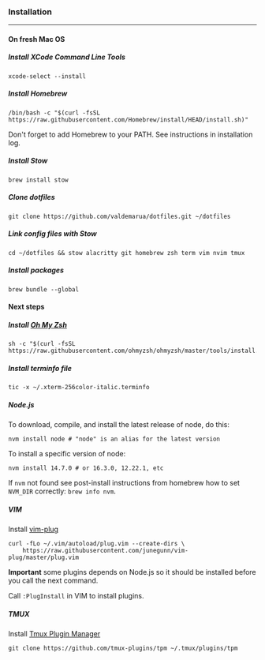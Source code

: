 ### Installation
_________

#### On fresh Mac OS
##### Install XCode Command Line Tools
```
xcode-select --install
```

##### Install Homebrew
```
/bin/bash -c "$(curl -fsSL https://raw.githubusercontent.com/Homebrew/install/HEAD/install.sh)"
```
Don't forget to add Homebrew to your PATH. See instructions in installation log.

##### Install Stow
```
brew install stow
```

##### Clone dotfiles
```
git clone https://github.com/valdemarua/dotfiles.git ~/dotfiles
```

##### Link config files with Stow
```
cd ~/dotfiles && stow alacritty git homebrew zsh term vim nvim tmux
```

##### Install packages
```
brew bundle --global
```

#### Next steps
##### Install [Oh My Zsh](https://github.com/ohmyzsh/ohmyzsh)
```
sh -c "$(curl -fsSL https://raw.githubusercontent.com/ohmyzsh/ohmyzsh/master/tools/install.sh)"
```

##### Install terminfo file
```
tic -x ~/.xterm-256color-italic.terminfo
```
##### Node.js

To download, compile, and install the latest release of node, do this:
```
nvm install node # "node" is an alias for the latest version
```

To install a specific version of node:
```
nvm install 14.7.0 # or 16.3.0, 12.22.1, etc
```

If `nvm` not found see post-install instructions from homebrew how to set `NVM_DIR` correctly: `brew info nvm`.

##### VIM

Install [vim-plug](https://github.com/junegunn/vim-plug)
```
curl -fLo ~/.vim/autoload/plug.vim --create-dirs \
    https://raw.githubusercontent.com/junegunn/vim-plug/master/plug.vim
```
**Important** some plugins depends on Node.js so it should be installed before you call the next command.

Call `:PlugInstall` in VIM to install plugins.

##### TMUX

Install [Tmux Plugin Manager](https://github.com/tmux-plugins/tpm)
```
git clone https://github.com/tmux-plugins/tpm ~/.tmux/plugins/tpm
```
